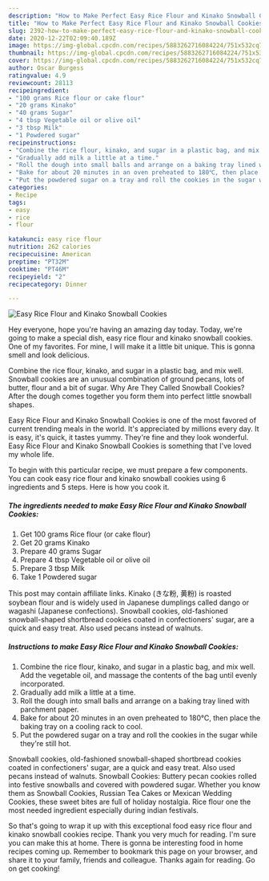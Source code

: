 ```yaml
---
description: "How to Make Perfect Easy Rice Flour and Kinako Snowball Cookies"
title: "How to Make Perfect Easy Rice Flour and Kinako Snowball Cookies"
slug: 2392-how-to-make-perfect-easy-rice-flour-and-kinako-snowball-cookies
date: 2020-12-22T02:09:40.189Z
image: https://img-global.cpcdn.com/recipes/5883262716084224/751x532cq70/easy-rice-flour-and-kinako-snowball-cookies-recipe-main-photo.jpg
thumbnail: https://img-global.cpcdn.com/recipes/5883262716084224/751x532cq70/easy-rice-flour-and-kinako-snowball-cookies-recipe-main-photo.jpg
cover: https://img-global.cpcdn.com/recipes/5883262716084224/751x532cq70/easy-rice-flour-and-kinako-snowball-cookies-recipe-main-photo.jpg
author: Oscar Burgess
ratingvalue: 4.9
reviewcount: 28113
recipeingredient:
- "100 grams Rice flour or cake flour"
- "20 grams Kinako"
- "40 grams Sugar"
- "4 tbsp Vegetable oil or olive oil"
- "3 tbsp Milk"
- "1 Powdered sugar"
recipeinstructions:
- "Combine the rice flour, kinako, and sugar in a plastic bag, and mix well. Add the vegetable oil, and massage the contents of the bag until evenly incorporated."
- "Gradually add milk a little at a time."
- "Roll the dough into small balls and arrange on a baking tray lined with parchment paper."
- "Bake for about 20 minutes in an oven preheated to 180℃, then place the baking tray on a cooling rack to cool."
- "Put the powdered sugar on a tray and roll the cookies in the sugar while they&#39;re still hot."
categories:
- Recipe
tags:
- easy
- rice
- flour

katakunci: easy rice flour 
nutrition: 262 calories
recipecuisine: American
preptime: "PT32M"
cooktime: "PT46M"
recipeyield: "2"
recipecategory: Dinner

---
```



![Easy Rice Flour and Kinako Snowball Cookies](https://img-global.cpcdn.com/recipes/5883262716084224/751x532cq70/easy-rice-flour-and-kinako-snowball-cookies-recipe-main-photo.jpg)

Hey everyone, hope you're having an amazing day today. Today, we're going to make a special dish, easy rice flour and kinako snowball cookies. One of my favorites. For mine, I will make it a little bit unique. This is gonna smell and look delicious.

Combine the rice flour, kinako, and sugar in a plastic bag, and mix well. Snowball cookies are an unusual combination of ground pecans, lots of butter, flour and a bit of sugar. Why Are They Called Snowball Cookies? After the dough comes together you form them into perfect little snowball shapes.

Easy Rice Flour and Kinako Snowball Cookies is one of the most favored of current trending meals in the world. It's appreciated by millions every day. It is easy, it's quick, it tastes yummy. They're fine and they look wonderful. Easy Rice Flour and Kinako Snowball Cookies is something that I've loved my whole life.


To begin with this particular recipe, we must prepare a few components. You can cook easy rice flour and kinako snowball cookies using 6 ingredients and 5 steps. Here is how you cook it.

<!--inarticleads1-->

##### The ingredients needed to make Easy Rice Flour and Kinako Snowball Cookies:

1. Get 100 grams Rice flour (or cake flour)
1. Get 20 grams Kinako
1. Prepare 40 grams Sugar
1. Prepare 4 tbsp Vegetable oil or olive oil
1. Prepare 3 tbsp Milk
1. Take 1 Powdered sugar


This post may contain affiliate links. Kinako (きな粉, 黄粉) is roasted soybean flour and is widely used in Japanese dumplings called dango or wagashi (Japanese confections). Snowball cookies, old-fashioned snowball-shaped shortbread cookies coated in confectioners&#39; sugar, are a quick and easy treat. Also used pecans instead of walnuts. 

<!--inarticleads2-->

##### Instructions to make Easy Rice Flour and Kinako Snowball Cookies:

1. Combine the rice flour, kinako, and sugar in a plastic bag, and mix well. Add the vegetable oil, and massage the contents of the bag until evenly incorporated.
1. Gradually add milk a little at a time.
1. Roll the dough into small balls and arrange on a baking tray lined with parchment paper.
1. Bake for about 20 minutes in an oven preheated to 180℃, then place the baking tray on a cooling rack to cool.
1. Put the powdered sugar on a tray and roll the cookies in the sugar while they&#39;re still hot.


Snowball cookies, old-fashioned snowball-shaped shortbread cookies coated in confectioners&#39; sugar, are a quick and easy treat. Also used pecans instead of walnuts. Snowball Cookies: Buttery pecan cookies rolled into festive snowballs and covered with powdered sugar. Whether you know them as Snowball Cookies, Russian Tea Cakes or Mexican Wedding Cookies, these sweet bites are full of holiday nostalgia. Rice flour one the most needed ingredient especially during indian festivals. 

So that's going to wrap it up with this exceptional food easy rice flour and kinako snowball cookies recipe. Thank you very much for reading. I'm sure you can make this at home. There is gonna be interesting food in home recipes coming up. Remember to bookmark this page on your browser, and share it to your family, friends and colleague. Thanks again for reading. Go on get cooking!
